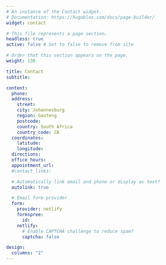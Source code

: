```yaml
---
# An instance of the Contact widget.
# Documentation: https://hugoblox.com/docs/page-builder/
widget: contact

# This file represents a page section.
headless: true
active: false # Set to false to remove from site

# Order that this section appears on the page.
weight: 130

title: Contact
subtitle:

content:
  phone:
  address:
    street:
    city: Johannesburg
    region: Gauteng
    postcode:
    country: South Africa
    country_code: ZA
  coordinates:
    latitude:
    longitude:
  directions:
  office_hours:
  appointment_url:
  #contact_links:

  # Automatically link email and phone or display as text?
  autolink: true

  # Email form provider
  form:
    provider: netlify
    formspree:
      id:
    netlify:
      # Enable CAPTCHA challenge to reduce spam?
      captcha: false

design:
  columns: "2"
---
```

